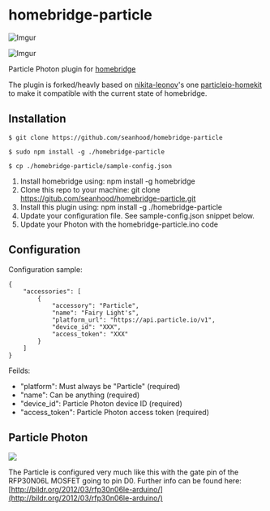 # homebridge-particle

![Imgur](http://i.imgur.com/EuNziHQ.jpg)

![Imgur](http://i.imgur.com/2I6KMMd.jpg)

Particle Photon plugin for [homebridge](https://github.com/nfarina/homebridge/) 

The plugin is forked/heavly based on [nikita-leonov](https://github.com/nikita-leonov)'s one [particleio-homekit](https://github.com/nikita-leonov/particleio-homekit/) to make it compatible with the current state of homebridge.

## Installation

	$ git clone https://github.com/seanhood/homebridge-particle

	$ sudo npm install -g ./homebridge-particle

	$ cp ./homebridge-particle/sample-config.json
	
	
1. Install homebridge using: npm install -g homebridge
2. Clone this repo to your machine: git clone https://gitub.com/seanhood/homebridge-particle.git
3. Install this plugin using: npm install -g ./homebridge-particle
4. Update your configuration file. See sample-config.json snippet below.
5. Update your Photon with the homebridge-particle.ino code

## Configuration
Configuration sample:
	
	{
	    "accessories": [
	        {
	            "accessory": "Particle",
	            "name": "Fairy Light's",
	            "platform_url": "https://api.particle.io/v1",
	            "device_id": "XXX",
	            "access_token": "XXX"
	        }
	    ]
	}
	
Feilds: 

- "platform": Must always be "Particle" (required)
- "name": Can be anything (required)
- "device_id": Particle Photon device ID (required)
- "access_token": Particle Photon access token (required)

## Particle Photon 

![](http://bildr.org/blog/wp-content/uploads/2012/03/rfp30n06le-arduino-lightbulb-400x218.png)

The Particle is configured very much like this with the gate pin of the RFP30N06L MOSFET going to pin D0. Further info can be found here: [http://bildr.org/2012/03/rfp30n06le-arduino/](http://bildr.org/2012/03/rfp30n06le-arduino/)

